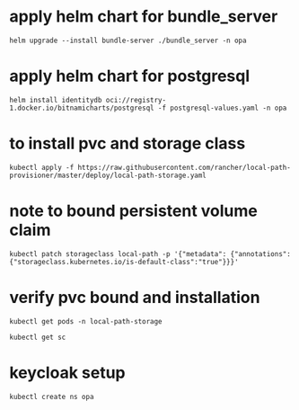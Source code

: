 # apply helm chart for bundle_server
`helm upgrade --install bundle-server ./bundle_server -n opa`
# apply helm chart for postgresql

`helm install identitydb oci://registry-1.docker.io/bitnamicharts/postgresql -f postgresql-values.yaml -n opa`

# to install pvc and storage class

`kubectl apply -f https://raw.githubusercontent.com/rancher/local-path-provisioner/master/deploy/local-path-storage.yaml`

# note to bound persistent volume claim

`kubectl patch storageclass local-path -p '{"metadata": {"annotations":{"storageclass.kubernetes.io/is-default-class":"true"}}}'`

# verify pvc bound and installation

`kubectl get pods -n local-path-storage`

`kubectl get sc`

# keycloak setup

`kubectl create ns opa`


 
